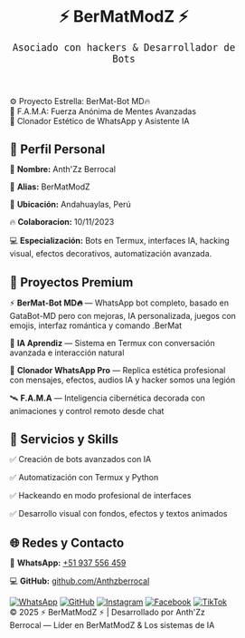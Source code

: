 <!DOCTYPE html><html lang="es">
<head>
  <meta charset="UTF-8">
  <meta name="viewport" content="width=device-width, initial-scale=1.0">
  <title>⚡ BerMatModZ |  Profesional ⚡</title>
  <style>
    @import url('https://fonts.googleapis.com/css2?family=Orbitron:wght@600&family=Rajdhani:wght@500&family=Share+Tech+Mono&display=swap');* {
  margin: 0;
  padding: 0;
  box-sizing: border-box;
}

body {
  font-family: 'Rajdhani', sans-serif;
  background: radial-gradient(circle, #0f0c29, #302b63, #24243e);
  color: #fff;
  overflow-x: hidden;
  line-height: 1.7;
  position: relative;
}

body::before {
  content: "";
  position: absolute;
  width: 100%;
  height: 100%;
  background: url('https://www.transparenttextures.com/patterns/cubes.png');
  opacity: 0.03;
  z-index: 0;
}

.glow {
  animation: glow 2s infinite alternate;
}

@keyframes glow {
  from { text-shadow: 0 0 10px #00ffe1; }
  to { text-shadow: 0 0 30px #00ffe1, 0 0 10px #00ffe1; }
}

header {
  text-align: center;
  padding: 80px 20px;
  background: linear-gradient(to bottom, #00000088, #000000cc);
  z-index: 2;
  position: relative;
}

header h1 {
  font-family: 'Orbitron', sans-serif;
  font-size: 4em;
  color: #00ffe1;
  letter-spacing: 3px;
}

.banner-section {
  background: rgba(0, 0, 0, 0.5);
  padding: 40px 20px;
  text-align: center;
}

.banner {
  font-size: 2em;
  color: #00ffe1;
  font-family: 'Orbitron', sans-serif;
  margin: 20px auto;
  max-width: 800px;
  border: 2px solid #00ffe1;
  padding: 20px;
  border-radius: 15px;
  box-shadow: 0 0 20px #00ffe1;
  background: #00000055;
}

.section {
  max-width: 1200px;
  margin: auto;
  padding: 60px 20px;
  position: relative;
  z-index: 2;
}

h2 {
  font-size: 2.5em;
  color: #00ffe1;
  margin-bottom: 20px;
  font-family: 'Orbitron', sans-serif;
  border-left: 6px solid #00ffe1;
  padding-left: 15px;
}

.info-box {
  background: rgba(255, 255, 255, 0.05);
  border-left: 5px solid #00ffe1;
  padding: 25px;
  border-radius: 15px;
  margin-bottom: 40px;
  font-size: 1.3em;
  font-family: 'Share Tech Mono', monospace;
  box-shadow: 0 0 12px #00ffe1aa;
}

.social-icons {
  display: flex;
  gap: 20px;
  justify-content: center;
  margin-top: 20px;
  flex-wrap: wrap;
}

.social-icons a img {
  width: 50px;
  height: 50px;
  transition: transform 0.3s;
  filter: drop-shadow(0 0 5px #00ffe1);
}

.social-icons a img:hover {
  transform: scale(1.2);
}

footer {
  background: rgba(0,0,0,0.85);
  color: #aaa;
  text-align: center;
  padding: 40px;
  font-size: 1em;
}

  </style>
</head>
<body>
  <header>
    <h1 class="glow">⚡ BerMatModZ ⚡</h1>
    <p style="font-family: 'Share Tech Mono', monospace; font-size: 1.2em;">Asociado con hackers & Desarrollador de Bots</p>
  </header>  <section class="banner-section">
    <div class="banner glow">⚙️ Proyecto Estrella: BerMat-Bot MD🔥</div>
    <div class="banner glow">🧠 F.A.M.A: Fuerza Anónima de Mentes Avanzadas</div>
    <div class="banner glow">🤖 Clonador Estético de WhatsApp y Asistente IA</div>
  </section>  <section class="section">
    <h2>👤 Perfil Personal</h2>
    <div class="info-box">
      <p>📛 <strong>Nombre:</strong> Anth'Zz Berrocal</p>
      <p>🧠 <strong>Alias:</strong> BerMatModZ</p>
      <p>📍 <strong>Ubicación:</strong> Andahuaylas, Perú</p>
      <p>🔥 <strong>Colaboracion:</strong> 10/11/2023</p>
      <p>💻 
       <strong>Especialización:</strong> Bots en Termux, interfaces IA, hacking visual, efectos decorativos, automatización avanzada.</p>
    </div><h2>🚀 Proyectos Premium</h2>
<div class="info-box">
  <p>⚡ <strong>BerMat-Bot MD🔥</strong> — WhatsApp bot completo, basado en GataBot-MD pero con mejoras, IA personalizada, juegos con emojis, interfaz romántica y comando .BerMat</p>
  <p>🧠 <strong>IA Aprendiz</strong> — Sistema en Termux con conversación avanzada e interacción natural</p>
  <p>📲 <strong>Clonador WhatsApp Pro</strong> — Replica estética profesional con mensajes, efectos, audios IA y hacker somos una legión</p>
  <p>🛰️ <strong>F.A.M.A</strong> — Inteligencia cibernética decorada con animaciones y control remoto desde chat</p>
</div>

<h2>🔧 Servicios y Skills</h2>
<div class="info-box">
  <p>✅ Creación de bots avanzados con IA</p>
  <p>✅ Automatización con Termux y Python</p>
  <p>✅ Hackeando en modo  profesional de interfaces</p>
  <p>✅ Desarrollo visual con fondos, efectos y textos animados</p>
</div>

<h2>🌐 Redes y Contacto</h2>
<div class="info-box">
  <p>📱 <strong>WhatsApp:</strong> <a href="https://wa.me/51937556459" target="_blank">+51 937 556 459</a></p>
  <p>💻 <strong>GitHub:</strong> <a href="https://github.com/Anthzberrocal" target="_blank">github.com/Anthzberrocal</a></p>
  <div class="social-icons">
    <a href="https://wa.me/51937556459" target="_blank"><img src="https://cdn-icons-png.flaticon.com/512/733/733585.png" alt="WhatsApp"></a>
    <a href="https://github.com/Anthzberrocal" target="_blank"><img src="https://cdn-icons-png.flaticon.com/512/733/733553.png" alt="GitHub"></a>
    <a href="https://www.instagram.com/" target="_blank"><img src="https://cdn-icons-png.flaticon.com/512/733/733558.png" alt="Instagram"></a>
    <a href="https://www.facebook.com/" target="_blank"><img src="https://cdn-icons-png.flaticon.com/512/733/733547.png" alt="Facebook"></a>
    <a href="https://www.tiktok.com/@" target="_blank"><img src="https://cdn-icons-png.flaticon.com/512/3046/3046121.png" alt="TikTok"></a>
  </div>
</div>

  </section>  <footer>
    © 2025 ⚡ BerMatModZ ⚡ | Desarrollado por Anth'Zz Berrocal — Líder en BerMatModZ & Los sistemas de IA 
  </footer>
</body>
</html>
